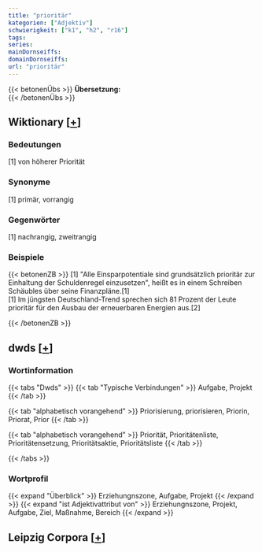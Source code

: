 ```yaml
---
title: "prioritär"
kategorien: ["Adjektiv"]
schwierigkeit: ["k1", "h2", "r16"]
tags:
series:
mainDornseiffs:
domainDornseiffs:
url: "prioritär"
---
```


{{< betonenÜbs >}}
**Übersetzung:**  
{{< /betonenÜbs >}}

## Wiktionary [[+](https://de.wiktionary.org/wiki/prioritär)]

### Bedeutungen
[1] von höherer Priorität  

### Synonyme
[1] primär, vorrangig  

### Gegenwörter
[1] nachrangig, zweitrangig  

### Beispiele
{{< betonenZB >}}
[1] "Alle Einsparpotentiale sind grundsätzlich prioritär zur Einhaltung der Schuldenregel einzusetzen", heißt es in einem Schreiben Schäubles über seine Finanzpläne.[1]  
[1] Im jüngsten Deutschland-Trend sprechen sich 81 Prozent der Leute prioritär für den Ausbau der erneuerbaren Energien aus.[2]  

{{< /betonenZB >}}


## dwds [[+](https://www.dwds.de/wb/prioritär)]

### Wortinformation
{{< tabs "Dwds" >}}
{{< tab "Typische Verbindungen" >}}
Aufgabe, Projekt
{{< /tab >}}

{{< tab "alphabetisch vorangehend" >}}
Priorisierung, priorisieren, Priorin, Priorat, Prior
{{< /tab >}}

{{< tab "alphabetisch vorangehend" >}}
Priorität, Prioritätenliste, Prioritätensetzung, Prioritätsaktie, Prioritätsliste
{{< /tab >}}

{{< /tabs >}}

### Wortprofil
{{< expand "Überblick" >}} Erziehungnszone, Aufgabe, Projekt {{< /expand >}}
{{< expand "ist Adjektivattribut von" >}} Erziehungnszone, Projekt, Aufgabe, Ziel, Maßnahme, Bereich {{< /expand >}}

## Leipzig Corpora [[+](https://corpora.uni-leipzig.de/en/res?word=prioritär&corpusId=deu_newscrawl-public_2018)]

